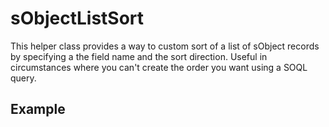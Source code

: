 sObjectListSort
===============

This helper class provides a way to custom sort of a list of sObject records by specifying a the field name and the sort direction. Useful in circumstances where you can't create the order you want using a SOQL query.

## Example


